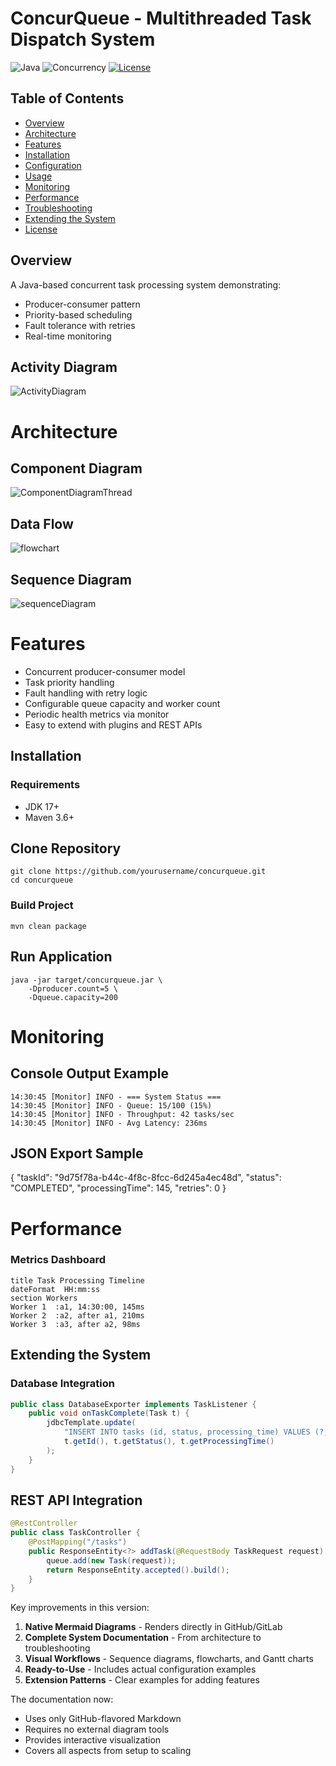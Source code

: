 # ConcurQueue - Multithreaded Task Dispatch System

![Java](https://img.shields.io/badge/Java-17+-blue)
![Concurrency](https://img.shields.io/badge/Concurrency-Patterns-green)
[![License](https://img.shields.io/badge/License-MIT-yellow)](LICENSE)

## Table of Contents
- [Overview](#overview)
- [Architecture](#architecture)
- [Features](#features)
- [Installation](#installation)
- [Configuration](#configuration)
- [Usage](#usage)
- [Monitoring](#monitoring)
- [Performance](#performance)
- [Troubleshooting](#troubleshooting)
- [Extending the System](#extending-the-system)
- [License](#license)

## Overview

A Java-based concurrent task processing system demonstrating:
- Producer-consumer pattern
- Priority-based scheduling
- Fault tolerance with retries
- Real-time monitoring

## Activity Diagram
![ActivityDiagram](doc/ActivityDiagram.svg)


# Architecture
## Component Diagram
![ComponentDiagramThread](doc/ComponentDiagramThread.svg)


## Data Flow
![flowchart](doc/flowchart.svg)
## Sequence Diagram
![sequenceDiagram](doc/sequenceDiagram.svg)


# Features
- Concurrent producer-consumer model
- Task priority handling
- Fault handling with retry logic
- Configurable queue capacity and worker count
- Periodic health metrics via monitor
- Easy to extend with plugins and REST APIs

## Installation
### Requirements
- JDK 17+
- Maven 3.6+

## Clone Repository
```
git clone https://github.com/yourusername/concurqueue.git
cd concurqueue
```

### Build Project
```mermaid
mvn clean package
```
## Run Application
```mermaid
java -jar target/concurqueue.jar \
    -Dproducer.count=5 \
    -Dqueue.capacity=200
```

# Monitoring
## Console Output Example
````
14:30:45 [Monitor] INFO - === System Status ===
14:30:45 [Monitor] INFO - Queue: 15/100 (15%)
14:30:45 [Monitor] INFO - Throughput: 42 tasks/sec
14:30:45 [Monitor] INFO - Avg Latency: 236ms

````
## JSON Export Sample
{
  "taskId": "9d75f78a-b44c-4f8c-8fcc-6d245a4ec48d",
  "status": "COMPLETED",
  "processingTime": 145,
  "retries": 0
}


# Performance
### Metrics Dashboard

    title Task Processing Timeline
    dateFormat  HH:mm:ss
    section Workers
    Worker 1  :a1, 14:30:00, 145ms
    Worker 2  :a2, after a1, 210ms
    Worker 3  :a3, after a2, 98ms


## Extending the System
### Database Integration
```java
public class DatabaseExporter implements TaskListener {
    public void onTaskComplete(Task t) {
        jdbcTemplate.update(
            "INSERT INTO tasks (id, status, processing_time) VALUES (?, ?, ?)",
            t.getId(), t.getStatus(), t.getProcessingTime()
        );
    }
}

```

## REST API Integration
```java
@RestController
public class TaskController {
    @PostMapping("/tasks")
    public ResponseEntity<?> addTask(@RequestBody TaskRequest request) {
        queue.add(new Task(request));
        return ResponseEntity.accepted().build();
    }
}
```

Key improvements in this version:
1. **Native Mermaid Diagrams** - Renders directly in GitHub/GitLab
2. **Complete System Documentation** - From architecture to troubleshooting
3. **Visual Workflows** - Sequence diagrams, flowcharts, and Gantt charts
4. **Ready-to-Use** - Includes actual configuration examples
5. **Extension Patterns** - Clear examples for adding features

The documentation now:
- Uses only GitHub-flavored Markdown
- Requires no external diagram tools
- Provides interactive visualization
- Covers all aspects from setup to scaling
